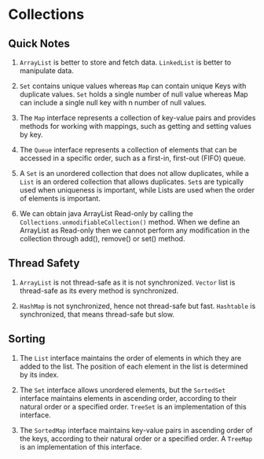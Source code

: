 # Collections

## Quick Notes

1. `ArrayList` is better to store and fetch data. `LinkedList` is better to manipulate data.

1. `Set` contains unique values whereas `Map` can contain unique Keys with duplicate values. `Set` holds a single number of null value whereas Map can include a single null key with n number of null values.

1. The `Map` interface represents a collection of key-value pairs and provides methods for working with mappings, such as getting and setting values by key.

1. The `Queue` interface represents a collection of elements that can be accessed in a specific order, such as a first-in, first-out (FIFO) queue.

1. A `Set` is an unordered collection that does not allow duplicates, while a `List` is an ordered collection that allows duplicates. `Set`s are typically used when uniqueness is important, while Lists are used when the order of elements is important.

1. We can obtain java ArrayList Read-only by calling the `Collections.unmodifiableCollection()` method. When we define an ArrayList as Read-only then we cannot perform any modification in the collection through  add(), remove() or set() method.

## Thread Safety

1. `ArrayList` is not thread-safe as it is not synchronized. `Vector` list is thread-safe as its every method is synchronized.

1. `HashMap` is not synchronized, hence not thread-safe but fast. `Hashtable` is synchronized, that means thread-safe but slow.

## Sorting

1. The `List` interface maintains the order of elements in which they are added to the list. The position of each element in the list is determined by its index.

1. The `Set` interface allows unordered elements, but the `SortedSet` interface maintains elements in ascending order, according to their natural order or a specified order. `TreeSet` is an implementation of this interface.

1. The `SortedMap` interface maintains key-value pairs in ascending order of the keys, according to their natural order or a specified order. A `TreeMap` is an implementation of this interface.
